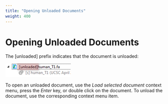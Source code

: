 ```yaml
---
title: "Opening Unloaded Documents"
weight: 400
---
```


# Opening Unloaded Documents

The \[unloaded\] prefix indicates that the document is unloaded:

![](/images/65929291/65929292.png)

To open an unloaded document, use the _Load selected document_ context menu, press the _Enter_ key, or double click on the document. To unload the document, use the corresponding context menu item.